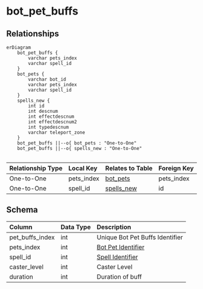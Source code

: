 # bot_pet_buffs

## Relationships

```mermaid
erDiagram
    bot_pet_buffs {
        varchar pets_index
        varchar spell_id
    }
    bot_pets {
        varchar bot_id
        varchar pets_index
        varchar spell_id
    }
    spells_new {
        int id
        int descnum
        int effectdescnum
        int effectdescnum2
        int typedescnum
        varchar teleport_zone
    }
    bot_pet_buffs ||--o{ bot_pets : "One-to-One"
    bot_pet_buffs ||--o{ spells_new : "One-to-One"


```


| Relationship Type | Local Key | Relates to Table | Foreign Key |
| :--- | :--- | :--- | :--- |
| One-to-One | pets_index | [bot_pets](../../schema/bots/bot_pets.md) | pets_index |
| One-to-One | spell_id | [spells_new](../../schema/spells/spells_new.md) | id |


## Schema

| Column | Data Type | Description |
| :--- | :--- | :--- |
| pet_buffs_index | int | Unique Bot Pet Buffs Identifier |
| pets_index | int | [Bot Pet Identifier](bot_pets.md) |
| spell_id | int | [Spell Identifier](../../schema/spells/spells_new.md) |
| caster_level | int | Caster Level |
| duration | int | Duration of buff |

